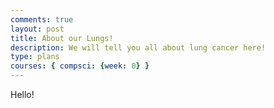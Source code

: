 ```yaml
---
comments: true
layout: post
title: About our Lungs!
description: We will tell you all about lung cancer here!  
type: plans
courses: { compsci: {week: 0} }
---
```


Hello!